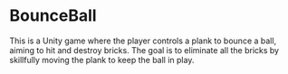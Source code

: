 # BounceBall
This is a Unity game where the player controls a plank to bounce a ball, aiming to hit and destroy bricks. The goal is to eliminate all the bricks by skillfully moving the plank to keep the ball in play.

